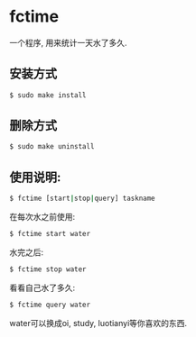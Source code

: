 # fctime

一个程序, 用来统计一天水了多久.

## 安装方式
```bash
$ sudo make install
```

## 删除方式
```bash
$ sudo make uninstall
```

## 使用说明:

```bash
$ fctime [start|stop|query] taskname
```

在每次水之前使用:
```bash
$ fctime start water
```

水完之后:
```bash
$ fctime stop water
```

看看自己水了多久:
```bash
$ fctime query water
```

water可以换成oi, study, luotianyi等你喜欢的东西.
